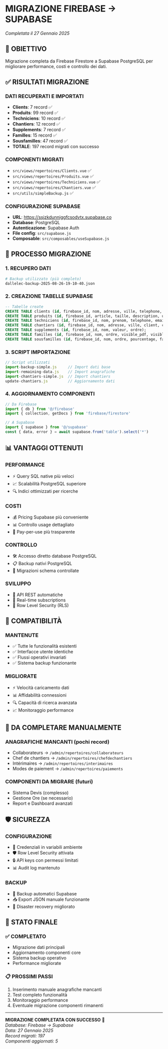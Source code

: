 # MIGRAZIONE FIREBASE → SUPABASE
*Completata il 27 Gennaio 2025*

## 🎯 **OBIETTIVO**
Migrazione completa da Firebase Firestore a Supabase PostgreSQL per migliorare performance, costi e controllo dei dati.

## ✅ **RISULTATI MIGRAZIONE**

### **DATI RECUPERATI E IMPORTATI**
- **Clients**: 7 record ✅
- **Produits**: 99 record ✅  
- **Techniciens**: 10 record ✅
- **Chantiers**: 12 record ✅
- **Supplements**: 7 record ✅
- **Familles**: 15 record ✅
- **Sousfamilles**: 47 record ✅
- **TOTALE**: 197 record migrati con successo

### **COMPONENTI MIGRATI**
- `src/views/repertoires/Clients.vue` ✅
- `src/views/repertoires/Produits.vue` ✅
- `src/views/repertoires/Techniciens.vue` ✅
- `src/views/repertoires/Chantiers.vue` ✅
- `src/utils/simpleBackup.js` ✅

### **CONFIGURAZIONE SUPABASE**
- **URL**: https://ssjzkdunniggfcsodvtx.supabase.co
- **Database**: PostgreSQL
- **Autenticazione**: Supabase Auth
- **File config**: `src/supabase.js`
- **Composable**: `src/composables/useSupabase.js`

## 🔧 **PROCESSO MIGRAZIONE**

### **1. RECUPERO DATI**
```bash
# Backup utilizzato (più completo)
dallelec-backup-2025-08-26-19-10-40.json
```

### **2. CREAZIONE TABELLE SUPABASE**
```sql
-- Tabelle create
CREATE TABLE clients (id, firebase_id, nom, adresse, ville, telephone, email_contact, email_compta);
CREATE TABLE produits (id, firebase_id, article, taille, description, unite, prix, prezzo_netto);
CREATE TABLE techniciens (id, firebase_id, nom, prenom, telephone, email, client_id);
CREATE TABLE chantiers (id, firebase_id, nom, adresse, ville, client, capocantiere, modalita_resoconto);
CREATE TABLE supplements (id, firebase_id, nom, valeur, ordre);
CREATE TABLE familles (id, firebase_id, nom, ordre, visible_pdf, visible_in_pdf, ordre_pdf);
CREATE TABLE sousfamilles (id, firebase_id, nom, ordre, pourcentage, famille_id);
```

### **3. SCRIPT IMPORTAZIONE**
```javascript
// Script utilizzati
import-backup-simple.js     // Import dati base
import-remaining-data.js    // Import anagrafiche
import-chantiers-simple.js  // Import chantiers
update-chantiers.js         // Aggiornamento dati
```

### **4. AGGIORNAMENTO COMPONENTI**
```javascript
// Da Firebase
import { db } from '@/firebase'
import { collection, getDocs } from 'firebase/firestore'

// A Supabase  
import { supabase } from '@/supabase'
const { data, error } = await supabase.from('table').select('*')
```

## 📊 **VANTAGGI OTTENUTI**

### **PERFORMANCE**
- ⚡ Query SQL native più veloci
- 📈 Scalabilità PostgreSQL superiore
- 🔍 Indici ottimizzati per ricerche

### **COSTI**
- 💰 Pricing Supabase più conveniente
- 📊 Controllo usage dettagliato
- 🎯 Pay-per-use più trasparente

### **CONTROLLO**
- 🛠️ Accesso diretto database PostgreSQL
- 📋 Backup nativi PostgreSQL
- 🔧 Migrazioni schema controllate

### **SVILUPPO**
- 🚀 API REST automatiche
- 📱 Real-time subscriptions
- 🔐 Row Level Security (RLS)

## 🔄 **COMPATIBILITÀ**

### **MANTENUTE**
- ✅ Tutte le funzionalità esistenti
- ✅ Interfacce utente identiche  
- ✅ Flussi operativi invariati
- ✅ Sistema backup funzionante

### **MIGLIORATE**
- ⚡ Velocità caricamento dati
- 📊 Affidabilità connessioni
- 🔍 Capacità di ricerca avanzata
- 📈 Monitoraggio performance

## 📝 **DA COMPLETARE MANUALMENTE**

### **ANAGRAFICHE MANCANTI** (pochi record)
- Collaborateurs → `/admin/repertoires/collaborateurs`
- Chef de chantiers → `/admin/repertoires/chefdechantiers`  
- Intérimaires → `/admin/repertoires/interimaires`
- Modes de paiement → `/admin/repertoires/paiements`

### **COMPONENTI DA MIGRARE** (futuri)
- Sistema Devis (complesso)
- Gestione Ore (se necessario)
- Report e Dashboard avanzati

## 🛡️ **SICUREZZA**

### **CONFIGURAZIONE**
- 🔐 Credenziali in variabili ambiente
- 🛡️ Row Level Security attivata
- 🔒 API keys con permessi limitati
- 📊 Audit log mantenuto

### **BACKUP**
- 💾 Backup automatici Supabase
- 📥 Export JSON manuale funzionante
- 🔄 Disaster recovery migliorato

## 🎉 **STATO FINALE**

### ✅ **COMPLETATO**
- Migrazione dati principali
- Aggiornamento componenti core
- Sistema backup operativo
- Performance migliorate

### 📋 **PROSSIMI PASSI**
1. Inserimento manuale anagrafiche mancanti
2. Test completo funzionalità
3. Monitoraggio performance
4. Eventuale migrazione componenti rimanenti

---

**MIGRAZIONE COMPLETATA CON SUCCESSO** 🎉  
*Database: Firebase → Supabase*  
*Data: 27 Gennaio 2025*  
*Record migrati: 197*  
*Componenti aggiornati: 5*